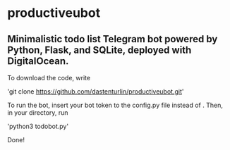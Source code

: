 # productiveubot
## Minimalistic todo list Telegram bot powered by Python, Flask, and SQLite, deployed with DigitalOcean.

To download the code, write 

'git clone https://github.com/dastenturlin/productiveubot.git'

To run the bot, insert your bot token to the config.py file instead of <your token>. Then, in your directory, run
  
'python3 todobot.py'

Done!


